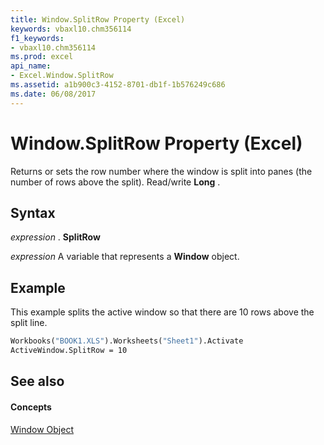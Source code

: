 ```yaml
---
title: Window.SplitRow Property (Excel)
keywords: vbaxl10.chm356114
f1_keywords:
- vbaxl10.chm356114
ms.prod: excel
api_name:
- Excel.Window.SplitRow
ms.assetid: a1b900c3-4152-8701-db1f-1b576249c686
ms.date: 06/08/2017
---
```



# Window.SplitRow Property (Excel)

Returns or sets the row number where the window is split into panes (the number of rows above the split). Read/write **Long** .


## Syntax

 _expression_ . **SplitRow**

 _expression_ A variable that represents a **Window** object.


## Example

This example splits the active window so that there are 10 rows above the split line.


```vb
Workbooks("BOOK1.XLS").Worksheets("Sheet1").Activate 
ActiveWindow.SplitRow = 10
```


## See also


#### Concepts


[Window Object](window-object-excel.md)

